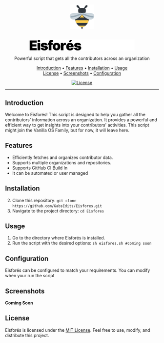 <div align="center">
  <img src="https://raw.githubusercontent.com/twitter/twemoji/master/assets/svg/1f41d.svg" width="80">
  
  <br><img src="/assets/Eisforés.svg#gh-light-mode-only" width="170">
  <img src="/assets/Eisforés-1.svg#gh-dark-mode-only" width="170">
  <p>Powerful script that gets all the contributors across an organization</p>
   <p>
    <a href="#introduction">Introduction</a> •
    <a href="#features">Features</a> •
    <a href="#installation">Installation</a> •
    <a href="#usage">Usage</a> 
    <br/>
    <a href="#license">License</a> •
    <a href="#screenshots">Screenshots</a> •
    <a href="#configuration">Configuration</a>
  </p>
  <p>
  </p>

   
[![License](https://img.shields.io/badge/license-MIT-blue.svg)](https://opensource.org/licenses/MIT)    
</div>

---

## Introduction

Welcome to Eisforés! 
This script is designed to help you gather all the contributors' information across an organization. It provides a powerful and efficient way to get insights into your contributors' activities. This script might join the Vanilla OS Family, but for now, it will leave here.

## Features
- Efficiently fetches and organizes contributor data.
- Supports multiple organizations and repositories.
- Supports GitHub CI Build In
- It can be automated or user managed

## Installation
2. Clone this repository: `git clone https://github.com/GabsEdits/Eisfores.git`
3. Navigate to the project directory: `cd Eisfores`

## Usage
1. Go to the directory where Eisforés is installed.
2. Run the script with the desired options: `sh eisfores.sh #coming soon`

## Configuration
Eisforés can be configured to match your requirements. You can modify when your run the script

## Screenshots
**Coming Soon**

## License
Eisforés is licensed under the [MIT License](LICENSE). Feel free to use, modify, and distribute this project.

